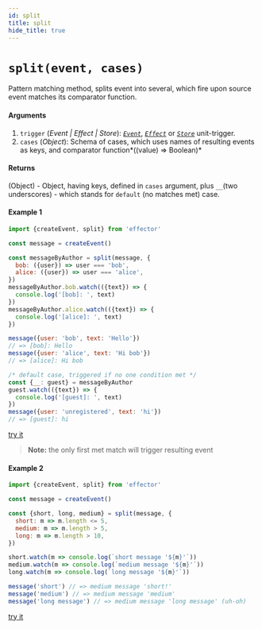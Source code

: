 ```yaml
---
id: split
title: split
hide_title: true
---
```


# `split(event, cases)`

Pattern matching method, splits event into several, which fire upon source event matches its comparator function.

#### Arguments
1. `trigger` (_Event | Effect | Store_): [_`Event`_](Event.md), [_`Effect`_](Effect.md) or [_`Store`_](Store.md) unit-trigger.
2. `cases` (_Object_): Schema of cases, which uses names of resulting events as keys, and comparator function*((value) => Boolean)*

#### Returns

(Object) - Object, having keys, defined in `cases` argument, plus `__`(two underscores) - which stands for `default` (no matches met) case.

#### Example 1

```js try
import {createEvent, split} from 'effector'

const message = createEvent()

const messageByAuthor = split(message, {
  bob: ({user}) => user === 'bob',
  alice: ({user}) => user === 'alice',
})
messageByAuthor.bob.watch(({text}) => {
  console.log('[bob]: ', text)
})
messageByAuthor.alice.watch(({text}) => {
  console.log('[alice]: ', text)
})

message({user: 'bob', text: 'Hello'})
// => [bob]: Hello
message({user: 'alice', text: 'Hi bob'})
// => [alice]: Hi bob

/* default case, triggered if no one condition met */
const {__: guest} = messageByAuthor
guest.watch(({text}) => {
  console.log('[guest]: ', text)
})
message({user: 'unregistered', text: 'hi'})
// => [guest]: hi
```

[try it](https://share.effector.dev/QXZsR5yM)

> **Note:** the only first met match will trigger resulting event

#### Example 2

```js try
import {createEvent, split} from 'effector'

const message = createEvent()

const {short, long, medium} = split(message, {
  short: m => m.length <= 5,
  medium: m => m.length > 5,
  long: m => m.length > 10,
})

short.watch(m => console.log(`short message '${m}'`))
medium.watch(m => console.log(`medium message '${m}'`))
long.watch(m => console.log(`long message '${m}'`))

message('short') // => medium message 'short!'
message('medium') // => medium message 'medium'
message('long message') // => medium message 'long message' (uh-oh)
```

[try it](https://share.effector.dev/Ajta8lDk)
